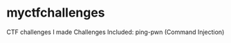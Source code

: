 # myctfchallenges
CTF challenges I made
Challenges Included:
                    ping-pwn (Command Injection)